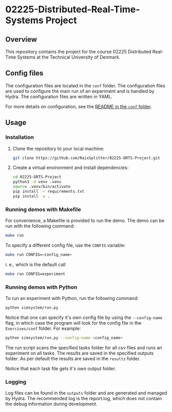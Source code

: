 # 02225-Distributed-Real-Time-Systems Project

## Overview

This repository contains the project for the course 02225 Distributed Real-Time Systems at the Technical University of Denmark. 

## Config files

The configuration files are located in the `conf` folder. The configuration files are used to configure the main run of an experiment and is handled by Hydra. The configuration files are written in YAML.

For more details on configuration, see the [README in the `conf` folder](conf/README.md).

## Usage

### Installation

1. Clone the repository to your local machine:

    ```bash
    git clone https://github.com/RaixSplitter/02225-DRTS-Project.git
    ```

2. Create a virtual environment and install dependencies:

    ```bash
    cd 02225-DRTS-Project
    python3 -m venv .venv
    source .venv/bin/activate
    pip install -r requirements.txt
    pip install -e .
    ```

### Running demos with Makefile

For convenience, a Makefile is provided to run the demo. The demo can be run with the following command:

```bash
make run
```

To specify a different config file, use the `CONFIG` variable:

```bash
make run CONFIG=<config_name>
```

i. e., which is the default call
```bash
make run CONFIG=experiment
```

### Running demos with Python

To run an experiment with Python, run the following command:

```bash
python simsystem/run.py
```

Notice that one can specify it's own config file by using the `--config-name` flag, in which case the program will look for the config file in the `Exercises/conf` folder. For example:

```bash
python simsystem/run.py --config-name <config_name>
```

The run script scans the specified tasks folder for all csv files and runs an experiment on all tasks. The results are saved in the specified outputs folder. As per default the results are saved in the `results` folder.

Notice that each task file gets it's own output folder.

### Logging

Log files can be found in the `outputs` folder and are generated and managed by Hydra.
The recommended log is the report.log, which does not contain the debug information during development.